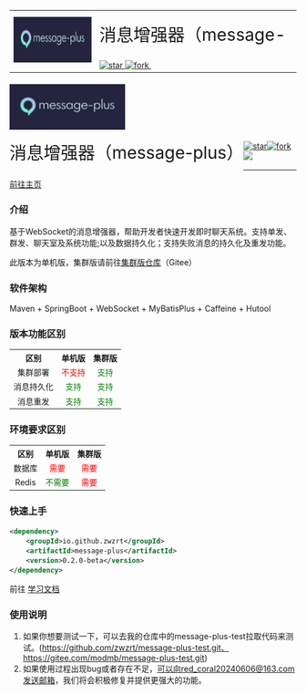 
[//]: # (# 消息增强器（message-plus）)

<table cellspacing="0" cellpadding="0" border="0" style="border: 0;">
    <tr>
        <td rowspan="2"><img src="./doc/img/logo2.png" style="height: 80px;" alt="logo"></td>
        <td><div style="height: 80px; line-height: 80px; font-size: 30px;">消息增强器（message-plus）</div></td>
    </tr>
    <tr>
        <td>
            <a href='https://gitee.com/modmb/message-plus/stargazers'>
                <img src='https://gitee.com/modmb/message-plus/badge/star.svg?theme=dark' alt='star'></img>
            </a>
            <a href='https://gitee.com/modmb/message-plus/members'>
                <img src='https://gitee.com/modmb/message-plus/badge/fork.svg?theme=dark' alt='fork'></img>
            </a>
            <img src="https://img.shields.io/static/v1?label=Github&message=message-plus&color=orange" alt="">
        </td>
    </tr>
</table>
<div style="margin: 20px 0; height: 80px">
    <img src="./doc/img/logo2.png" style="height: 80px; float: left;" alt="logo">
    <div style="height: 80px; line-height: 80px; float: left; font-size: 30px;">消息增强器（message-plus）</div>
</div>
<a href='https://gitee.com/modmb/message-plus/stargazers'><img src='https://gitee.com/modmb/message-plus/badge/star.svg?theme=dark' alt='star'></img></a><a href='https://gitee.com/modmb/message-plus/members'><img src='https://gitee.com/modmb/message-plus/badge/fork.svg?theme=dark' alt='fork'></img></a><img src="https://img.shields.io/static/v1?label=Github&message=message-plus&color=orange">

---

<a href="https://www.red-coral.cn/">前往主页</a>

[//]: # (&ensp;|&ensp;)
[//]: # (<a href="https://zwzrt.github.io/">加入我们</a>)

### 介绍

基于WebSocket的消息增强器，帮助开发者快速开发即时聊天系统。支持单发、群发、聊天室及系统功能;以及数据持久化；支持失败消息的持久化及重发功能。

此版本为单机版，集群版请前往[集群版仓库](https://gitee.com/modmb/message-plus-cluster)（Gitee）

### 软件架构

Maven + SpringBoot + WebSocket + MyBatisPlus + Caffeine + Hutool

### 版本功能区别

<table style="width: 100%; text-align: center">
    <tr>
        <th>区别</th>
        <th>单机版</th>
        <th>集群版</th>
    </tr>
    <tr>
        <td>集群部署</td>
        <td style="color: red">不支持</td>
        <td style="color: green">支持</td>
    </tr>
    <tr>
        <td>消息持久化</td>
        <td style="color: green">支持</td>
        <td style="color: green">支持</td>
    </tr>
    <tr>
        <td>消息重发</td>
        <td style="color: green">支持</td>
        <td style="color: green">支持</td>
    </tr>
</table>

### 环境要求区别

<table style="width: 100%; text-align: center">
    <tr>
        <th>区别</th>
        <th>单机版</th>
        <th>集群版</th>
    </tr>
    <tr>
        <td>数据库</td>
        <td style="color: red">需要</td>
        <td style="color: red">需要</td>
    </tr>
    <tr>
        <td>Redis</td>
        <td style="color: green">不需要</td>
        <td style="color: red">需要</td>
    </tr>
</table>

### 快速上手

   ```xml
   <dependency>
       <groupId>io.github.zwzrt</groupId>
       <artifactId>message-plus</artifactId>
       <version>0.2.0-beta</version>
   </dependency>
   ```
前往 [学习文档](https://www.red-coral.cn/nav)

### 使用说明

1.  如果你想要测试一下，可以去我的仓库中的message-plus-test拉取代码来测试。(https://github.com/zwzrt/message-plus-test.git、 https://gitee.com/modmb/message-plus-test.git)
2.  如果使用过程出现bug或者存在不足，可以向red_coral20240606@163.com发送邮箱，我们将会积极修复并提供更强大的功能。
